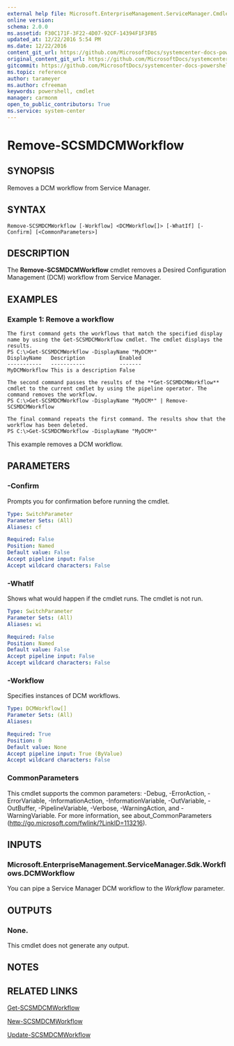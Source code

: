 ```yaml
---
external help file: Microsoft.EnterpriseManagement.ServiceManager.Cmdlets.dll-Help.xml
online version: 
schema: 2.0.0
ms.assetid: F30C171F-3F22-4D07-92CF-14394F1F3FB5
updated_at: 12/22/2016 5:54 PM
ms.date: 12/22/2016
content_git_url: https://github.com/MicrosoftDocs/systemcenter-docs-powershell/blob/live/systemcenter-cmdlets/SystemCenter2016/ServiceManager/vlatest/Remove-SCSMDCMWorkflow.md
original_content_git_url: https://github.com/MicrosoftDocs/systemcenter-docs-powershell/blob/live/systemcenter-cmdlets/SystemCenter2016/ServiceManager/vlatest/Remove-SCSMDCMWorkflow.md
gitcommit: https://github.com/MicrosoftDocs/systemcenter-docs-powershell/blob/17c3a51bd892aad46c731d9f381f0704b4815004/systemcenter-cmdlets/SystemCenter2016/ServiceManager/vlatest/Remove-SCSMDCMWorkflow.md
ms.topic: reference
author: tarameyer
ms.author: cfreeman
keywords: powershell, cmdlet
manager: carmonm
open_to_public_contributors: True
ms.service: system-center
---
```


# Remove-SCSMDCMWorkflow

## SYNOPSIS
Removes a DCM workflow from Service Manager.

## SYNTAX

```
Remove-SCSMDCMWorkflow [-Workflow] <DCMWorkflow[]> [-WhatIf] [-Confirm] [<CommonParameters>]
```

## DESCRIPTION
The **Remove-SCSMDCMWorkflow** cmdlet removes a Desired Configuration Management (DCM) workflow from Service Manager.

## EXAMPLES

### Example 1: Remove a workflow
```
The first command gets the workflows that match the specified display name by using the Get-SCSMDCMWorkflow cmdlet. The cmdlet displays the results. 
PS C:\>Get-SCSMDCMWorkflow -DisplayName "MyDCM*"
DisplayName   Description           Enabled
-----------   -----------           -------
MyDCMWorkflow This is a description False

The second command passes the results of the **Get-SCSMDCMWorkflow** cmdlet to the current cmdlet by using the pipeline operator. The command removes the workflow. 
PS C:\>Get-SCSMDCMWorkflow -DisplayName "MyDCM*" | Remove-SCSMDCMWorkflow 

The final command repeats the first command. The results show that the workflow has been deleted. 
PS C:\>Get-SCSMDCMWorkflow -DisplayName "MyDCM*"
```

This example removes a DCM workflow.

## PARAMETERS

### -Confirm
Prompts you for confirmation before running the cmdlet.

```yaml
Type: SwitchParameter
Parameter Sets: (All)
Aliases: cf

Required: False
Position: Named
Default value: False
Accept pipeline input: False
Accept wildcard characters: False
```

### -WhatIf
Shows what would happen if the cmdlet runs.
The cmdlet is not run.

```yaml
Type: SwitchParameter
Parameter Sets: (All)
Aliases: wi

Required: False
Position: Named
Default value: False
Accept pipeline input: False
Accept wildcard characters: False
```

### -Workflow
Specifies instances of DCM workflows.

```yaml
Type: DCMWorkflow[]
Parameter Sets: (All)
Aliases: 

Required: True
Position: 0
Default value: None
Accept pipeline input: True (ByValue)
Accept wildcard characters: False
```

### CommonParameters
This cmdlet supports the common parameters: -Debug, -ErrorAction, -ErrorVariable, -InformationAction, -InformationVariable, -OutVariable, -OutBuffer, -PipelineVariable, -Verbose, -WarningAction, and -WarningVariable. For more information, see about_CommonParameters (http://go.microsoft.com/fwlink/?LinkID=113216).

## INPUTS

### Microsoft.EnterpriseManagement.ServiceManager.Sdk.Workflows.DCMWorkflow
You can pipe a Service Manager DCM workflow to the *Workflow* parameter.

## OUTPUTS

### None.
This cmdlet does not generate any output.

## NOTES

## RELATED LINKS

[Get-SCSMDCMWorkflow](xref:SystemCenter2016/ServiceManager/vlatest/Get-SCSMDCMWorkflow.md)

[New-SCSMDCMWorkflow](xref:SystemCenter2016/ServiceManager/vlatest/New-SCSMDCMWorkflow.md)

[Update-SCSMDCMWorkflow](xref:SystemCenter2016/ServiceManager/vlatest/Update-SCSMDCMWorkflow.md)

